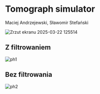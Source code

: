 ﻿# Tomograph simulator
Maciej Andrzejewski, Sławomir Stefański


![Zrzut ekranu 2025-03-22 125514](https://github.com/user-attachments/assets/0809f67b-64b6-4b26-92d2-ebfc243d1d30)

## Z filtrowaniem
![ph1](https://github.com/user-attachments/assets/a06b9e5e-9115-4c31-bdb1-6e4d6384ed77)

## Bez filtrowania
![ph2](https://github.com/user-attachments/assets/04387553-5f6f-48c7-9146-f46cc1078d60)

